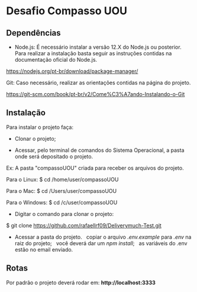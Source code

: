 # Desafio Compasso UOU

## Dependências

-   Node.js:
É necessário instalar a versão 12.X do Node.js ou posterior.
Para realizar a instalação basta seguir as instruções contidas na documentação oficial do Node.js.

https://nodejs.org/pt-br/download/package-manager/

Git:
Caso necessário, realizar as orientações contidas na página do projeto.

https://git-scm.com/book/pt-br/v2/Come%C3%A7ando-Instalando-o-Git


## Instalação

Para instalar o projeto faça:
&nbsp;

-   Clonar o projeto;
&nbsp;

-   Acessar, pelo terminal de comandos do Sistema Operacional, a pasta onde será depositado o projeto.
&nbsp;

Ex: A pasta "compassoUOU" criada para receber os arquivos do projeto.
&nbsp;

Para o Linux:
$ cd /home/user/compassoUOU
&nbsp;

Para o Mac:
$ cd /Users/user/compassoUOU
&nbsp;

Para o Windows:
$ cd /c/user/compassoUOU
&nbsp;

-   Digitar o comando para clonar o projeto:
&nbsp;

$ git clone https://github.com/rafaellrf09/Deliverymuch-Test.git
&nbsp;

-   Acessar a pasta do projeto.
&nbsp;
         copiar o arquivo *.env.example* para *.env* na raiz do projeto;
&nbsp;
         você deverá dar um *npm install*;
&nbsp;
        as variáveis do .env estão no email enviado.
## Rotas
Por padrão o projeto deverá rodar em: **http://localhost:3333**

